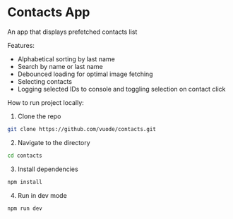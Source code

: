 # Contacts App

An app that displays prefetched contacts list

Features:
* Alphabetical sorting by last name
* Search by name or last name
* Debounced loading for optimal image fetching
* Selecting contacts
* Logging selected IDs to console and toggling selection on contact click

How to run project locally:
1. Clone the repo
```bash
git clone https://github.com/vuode/contacts.git
```

2. Navigate to the directory
```bash
cd contacts
```

3. Install dependencies
```bash
npm install
```

4. Run in dev mode
```bash
npm run dev
```